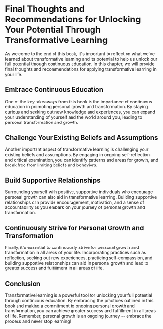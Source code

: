 Final Thoughts and Recommendations for Unlocking Your Potential Through Transformative Learning
=======================================================================================================================

As we come to the end of this book, it's important to reflect on what we've learned about transformative learning and its potential to help us unlock our full potential through continuous education. In this chapter, we will provide final thoughts and recommendations for applying transformative learning in your life.

Embrace Continuous Education
----------------------------

One of the key takeaways from this book is the importance of continuous education in promoting personal growth and transformation. By staying curious and seeking out new knowledge and experiences, you can expand your understanding of yourself and the world around you, leading to personal transformation and growth.

Challenge Your Existing Beliefs and Assumptions
-----------------------------------------------

Another important aspect of transformative learning is challenging your existing beliefs and assumptions. By engaging in ongoing self-reflection and critical examination, you can identify patterns and areas for growth, and break free from limiting beliefs and behaviors.

Build Supportive Relationships
------------------------------

Surrounding yourself with positive, supportive individuals who encourage personal growth can also aid in transformative learning. Building supportive relationships can provide encouragement, motivation, and a sense of accountability as you embark on your journey of personal growth and transformation.

Continuously Strive for Personal Growth and Transformation
----------------------------------------------------------

Finally, it's essential to continuously strive for personal growth and transformation in all areas of your life. Incorporating practices such as reflection, seeking out new experiences, practicing self-compassion, and building supportive relationships can aid in personal growth and lead to greater success and fulfillment in all areas of life.

Conclusion
----------

Transformative learning is a powerful tool for unlocking your full potential through continuous education. By embracing the practices outlined in this book and making a commitment to ongoing personal growth and transformation, you can achieve greater success and fulfillment in all areas of life. Remember, personal growth is an ongoing journey -- embrace the process and never stop learning!
